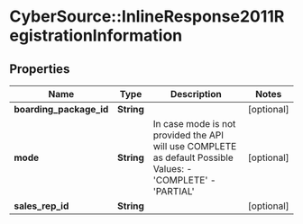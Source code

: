 # CyberSource::InlineResponse2011RegistrationInformation

## Properties
Name | Type | Description | Notes
------------ | ------------- | ------------- | -------------
**boarding_package_id** | **String** |  | [optional] 
**mode** | **String** | In case mode is not provided the API will use COMPLETE as default Possible Values:   - &#39;COMPLETE&#39;   - &#39;PARTIAL&#39;  | [optional] 
**sales_rep_id** | **String** |  | [optional] 


